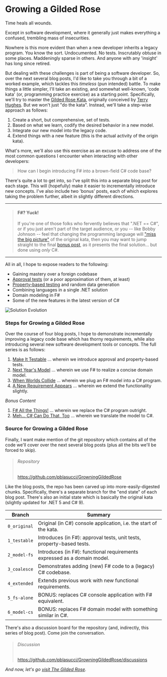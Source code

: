 Growing a Gilded Rose
===

Time heals all wounds.

Except in software development, where it generally just makes everything a
confused, trembling mass of insecurities.

Nowhere is this more evident than when a new developer inherits a legacy
program. You know the sort. Undocumented. No tests. Inscrutably obtuse in some
places. Maddeningly sparse in others. And anyone with any 'insight' has long
since retired.

But dealing with these challenges is part of being a software developer. So,
over the next several blog posts, I'd like to take you through a bit of a
worked example, which tackles this _timeless_ (pun intended) battle. To make
things a little simpler, I'll take an existing, and somewhat well-known,
'code kata' (or, programming practice exercise) as a starting point.
Specifically, we'll try to master the [Gilded Rose Kata][9], originally
conceived by [Terry Hughes][8]. But we won't just "do the kata". Instead, we'll
take a step-wise approach as follows:

1. Create a short, but comprehensive, set of tests.
1. Based on what we learn, codify the desired behavior in a new model.
1. Integrate our new model into the legacy code.
1. Extend things with a new feature (this is the actual activity of the origin kata).

What's more, we'll also use this exercise as an excuse to address one of the
most common questions I encounter when interacting with other developers:

> How can I begin introducing F# into a brown-field C# code base?

There's quite a lot to get into, so I've split this into a separate blog post
for each stage. This will (hopefully) make it easier to incrementally introduce
new concepts. I've also include two 'bonus' posts, each of which explores
taking the problem further, albeit in slightly different directions.

---

> #### F#? Yuck!
>
> If you're one of those folks who fervently believes that ".NET == C#", or if
> you just aren't part of the target audience, or you -- like Bobby Johnson --
> feel that changing the programming language will ["miss the big picture"][12]
> of the original kata, then you may want to jump straight to the final
> [bonus post][6], as it presents the final solution... but done using _only_ C#.

---

All in all, I hope to expose readers to the following:

+ Gaining mastery over a foreign codebase
+ [Approval tests][10] (or a poor approximation of them, at least)
+ [Property-based testing][11] and random data generation
+ Combining languages in a single .NET solution
+ Domain modeling in F#
+ Some of the new features in the latest version of C#

![Solution Evolution][sln]

### Steps for Growing a Gilded Rose

Over the course of four blog posts, I hope to demonstrate incrementally improving
a legacy code base which has thorny requirements, while also introducing several
new software development tools or concepts. The full series is as follows:

1. [Make It Testable][1] ... wherein we introduce approval and property-based tests.
1. [Next Year's Model][2] ... wherein we use F# to realize a concise domain model.
1. [When Worlds Collide][3] ... wherein we plug an F# model into a C# program.
1. [A New Requirement Appears][4] ... wherein we extend the functionality slightly.

_Bonus Content_

1. [F# All the Things!][5] ... wherein we replace the C# program outright.
1. [Meh... C# Can Do That, Too][6] ... wherein we translate the model to C#.

### Source for Growing a Gilded Rose

Finally, I want make mention of the git repository which contains all of the
code we'll cover over the next several blog posts (plus all the bits we'll be
forced to skip).

> ###### Repository
>
> https://github.com/pblasucci/GrowningGildedRose

Like the blog posts, the repo has been carved up into more-easily-digested
chunks. Specifically, there's a separate branch for the "end state" of each
blog post. There's also an initial state which is basically the original kata
(slightly updated for .NET 5 and C# 9).

 Branch       | Summary
--------------|-------------------------------------------------------------------------
 `0_original` | Original (in C#) console application, i.e. the start of the kata.
 `1_testable` | Introduces (in F#): approval tests, unit tests, property-based tests.
 `2_model-fs` | Introduces (in F#): functional requirements expressed as a domain model.
 `3_coalesce` | Demonstrates adding (new) F# code to a (legacy) C# codebase.
 `4_extended` | Extends previous work with new functional requirements.
 `5_fs-alone` | BONUS: replaces C# console application with F# equivalent.
 `6_model-cs` | BONUS: replaces F# domain model with something similar in C#.

There's also a discussion board for the repository (and, indirectly, this series
of blog post). Come join the conversation.

> ###### Discussion
>
> https://github.com/pblasucci/GrowningGildedRose/discussions


_And now, let's go [visit The Gilded Rose][1]._


[0]: ./grow-a-rose.html
[1]: ./rose-1-testable.html
[2]: ./rose-2-model-fs.html
[3]: ./rose-3-coalesce.html
[4]: ./rose-4-extended.html
[5]: ./rose-5-fs-alone.html
[6]: ./rose-6-model-cs.html
[7]: https://github.com/pblasucci/GrowningGildedRose
[8]: https://twitter.com/TerryHughes
[9]: https://github.com/NotMyself/GildedRose
[10]: https://approvaltests.com/
[11]: https://jessitron.com/2013/04/25/property-based-testing-what-is-it/
[12]: http://iamnotmyself.com/2012/12/08/why-most-solutions-to-gilded-rose-miss-the-bigger-picture/

[sln]: ../media/rose-0-sln.jpg
